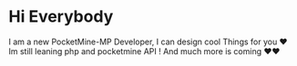 # Hi Everybody 
I am a new PocketMine-MP Developer, I can design cool Things for you ❤
Im still leaning php and pocketmine API !
And much more is coming ❤❤

